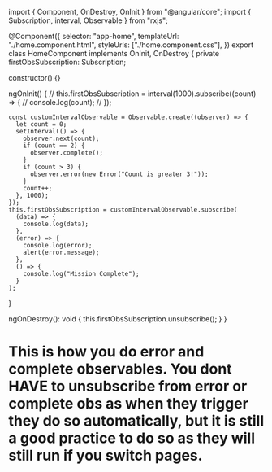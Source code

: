 import { Component, OnDestroy, OnInit } from "@angular/core";
import { Subscription, interval, Observable } from "rxjs";

@Component({
selector: "app-home",
templateUrl: "./home.component.html",
styleUrls: ["./home.component.css"],
})
export class HomeComponent implements OnInit, OnDestroy {
private firstObsSubscription: Subscription;

constructor() {}

ngOnInit() {
// this.firstObsSubscription = interval(1000).subscribe((count) => {
// console.log(count);
// });

    const customIntervalObservable = Observable.create((observer) => {
      let count = 0;
      setInterval(() => {
        observer.next(count);
        if (count == 2) {
          observer.complete();
        }
        if (count > 3) {
          observer.error(new Error("Count is greater 3!"));
        }
        count++;
      }, 1000);
    });
    this.firstObsSubscription = customIntervalObservable.subscribe(
      (data) => {
        console.log(data);
      },
      (error) => {
        console.log(error);
        alert(error.message);
      },
      () => {
        console.log("Mission Complete");
      }
    );

}

ngOnDestroy(): void {
this.firstObsSubscription.unsubscribe();
}
}

# This is how you do error and complete observables. You dont HAVE to unsubscribe from error or complete obs as when they trigger they do so automatically, but it is still a good practice to do so as they will still run if you switch pages.
